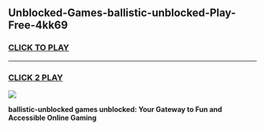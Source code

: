
## Unblocked-Games-ballistic-unblocked-Play-Free-4kk69
<h3>
<a href="https://premium76.site?title=ballistic-unblocked&ref=21A">CLICK TO PLAY</a></h3>
<hr>

<h3>
<a href="https://premium76.site?title=ballistic-unblocked&ref=21A">CLICK 2 PLAY</a>
  
</h3>

<a href="https://premium76.site?title=ballistic-unblocked&ref=21A"><img src="https://clearcache.store/games.png"></a>


**ballistic-unblocked games unblocked: Your Gateway to Fun and Accessible Online Gaming**
